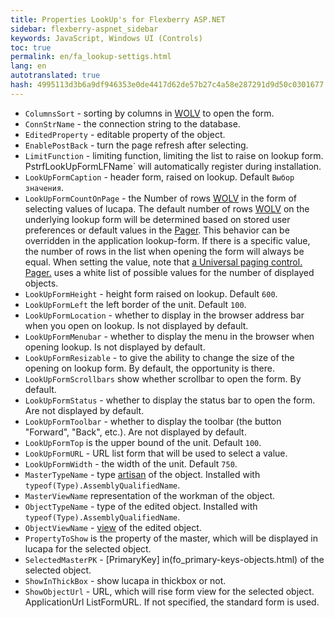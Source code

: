 ```yaml
--- 
title: Properties LookUp's for Flexberry ASP.NET 
sidebar: flexberry-aspnet_sidebar 
keywords: JavaScript, Windows UI (Controls) 
toc: true 
permalink: en/fa_lookup-settigs.html 
lang: en 
autotranslated: true 
hash: 4995113d3b6a9df946353e0de4417d62de57b27c4a58e287291d9d50c0301677 
--- 
```


* `ColumnsSort` - sorting by columns in [WOLV](fa_web-object-list-view.html) to open the form. 
* `ConnStrName` - the connection string to the database. 
* `EditedProperty` - editable property of the object. 
* `EnablePostBack` - turn the page refresh after selecting. 
* `LimitFunction` - limiting function, limiting the list to raise on lookup form. PstrfLookUpFormLFName` will automatically register during installation. 
* `LookUpFormCaption` - header form, raised on lookup. Default `Выбор значения`. 
* `LookUpFormCountOnPage` - the Number of rows [WOLV](fa_web-object-list-view.html) in the form of selecting values of lucapa. 
The default number of rows [WOLV](fa_web-object-list-view.html) on the underlying lookup form will be determined based on stored user preferences or default values in the [Pager](fa_web-object-list-view.html). This behavior can be overridden in the application lookup-form. 
If there is a specific value, the number of rows in the list when opening the form will always be equal. When setting the value, note that [a Universal paging control. Pager.](fa_pager.html) uses a white list of possible values for the number of displayed objects. 
* `LookUpFormHeight` - height form raised on lookup. Default `600`. 
* `LookUpFormLeft` the left border of the unit. Default `100`. 
* `LookUpFormLocation` - whether to display in the browser address bar when you open on lookup. Is not displayed by default. 
* `LookUpFormMenubar` - whether to display the menu in the browser when opening lookup. Is not displayed by default. 
* `LookUpFormResizable` - to give the ability to change the size of the opening on lookup form. By default, the opportunity is there. 
* `LookUpFormScrollbars` show whether scrollbar to open the form. By default. 
* `LookUpFormStatus` - whether to display the status bar to open the form. Are not displayed by default. 
* `LookUpFormToolbar` - whether to display the toolbar (the button "Forward", "Back", etc.). Are not displayed by default. 
* `LookUpFormTop` is the upper bound of the unit. Default `100`. 
* `LookUpFormURL` - URL list form that will be used to select a value. 
* `LookUpFormWidth` - the width of the unit. Default `750`. 
* `MasterTypeName` - type [artisan](fd_master-association.html) of the object. Installed with `typeof(Type).AssemblyQualifiedName`.
* `MasterViewName` representation of the workman of the object. 
* `ObjectTypeName` - type of the edited object. Installed with `typeof(Type).AssemblyQualifiedName`. 
* `ObjectViewName` - [view](fd_view-definition.html) of the edited object. 
* `PropertyToShow` is the property of the master, which will be displayed in lucapa for the selected object. 
* `SelectedMasterPK` - [PrimaryKey] in(fo_primary-keys-objects.html) of the selected object. 
* `ShowInThickBox` - show lucapa in thickbox or not. 
* `ShowObjectUrl` - URL, which will rise form view for the selected object. 
ApplicationUrl ListFormURL. If not specified, the standard form is used. 



